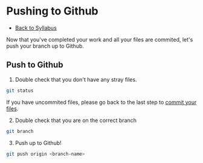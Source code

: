 # Pushing to Github

- [Back to Syllabus](/README.md)

Now that you've completed your work and all your files are commited, let's push your branch up to Github.

## <a id="push"></a>Push to Github

1. Double check that you don't have any stray files.

```bash
git status
```
If you have uncommited files, please go back to the last step to [commit your files](commit.md).

2. Double check that you are on the correct branch

```bash
git branch
```

3. Push up to Github!

```bash
git push origin <branch-name>
```
